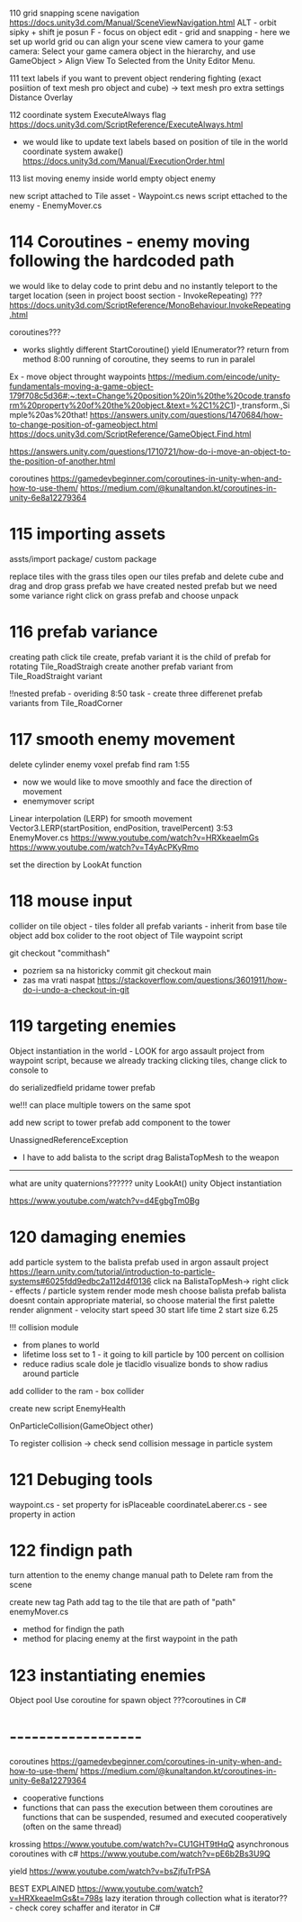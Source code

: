 110 grid snapping
scene navigation
https://docs.unity3d.com/Manual/SceneViewNavigation.html
ALT - orbit
sipky + shift je posun
F - focus on object
edit - grid and snapping - here we set up world grid 
ou can align your scene view camera to your game camera: Select your game camera object in the hierarchy, and use GameObject > Align View To Selected from the Unity Editor Menu.

111 text labels
if you want to prevent object rendering fighting (exact posiition of text mesh pro object and cube) -> text mesh pro
extra settings Distance Overlay

112 coordinate system
ExecuteAlways flag
https://docs.unity3d.com/ScriptReference/ExecuteAlways.html
- we would like to update text labels based on position of tile in the world coordinate system
awake()
https://docs.unity3d.com/Manual/ExecutionOrder.html


113 list
moving enemy inside world
empty object enemy

new script attached to Tile asset - Waypoint.cs
news script ettached to the enemy - EnemyMover.cs


# 114 Coroutines - enemy moving following the hardcoded path
we would like to delay code to print debu and no instantly teleport to the target location
(seen in project boost section - InvokeRepeating) ???
https://docs.unity3d.com/ScriptReference/MonoBehaviour.InvokeRepeating.html

coroutines???
- works slightly different 
StartCoroutine()
yield
IEnumerator?? return from method
8:00 running of coroutine, they seems to run in paralel

Ex - move object throught waypoints
https://medium.com/eincode/unity-fundamentals-moving-a-game-object-179f708c5d36#:~:text=Change%20position%20in%20the%20code,transform%20property%20of%20the%20object.&text=%2C1%2C1)-,transform.,Simple%20as%20that!
https://answers.unity.com/questions/1470684/how-to-change-position-of-gameobject.html
https://docs.unity3d.com/ScriptReference/GameObject.Find.html

https://answers.unity.com/questions/1710721/how-do-i-move-an-object-to-the-position-of-another.html

coroutines
https://gamedevbeginner.com/coroutines-in-unity-when-and-how-to-use-them/
https://medium.com/@kunaltandon.kt/coroutines-in-unity-6e8a12279364


# 115 importing assets
assts/import package/ custom package


replace tiles with the grass tiles
open our tiles prefab and delete cube and drag and drop grass prefab
we have created nested prefab
but we need some variance
right click on grass prefab and choose unpack

# 116 prefab variance
creating path 
click tile create, prefab variant 
it is the child of prefab
for rotating Tile_RoadStraigh create another prefab variant from Tile_RoadStraight variant

!!nested prefab - overiding
8:50 task - create three differenet prefab variants from Tile_RoadCorner

# 117 smooth enemy movement
delete cylinder enemy
voxel prefab find ram
1:55
- now we would like to move smoothly and face the direction of movement
- enemymover script

Linear interpolation (LERP) for smooth movement
Vector3.LERP(startPosition, endPosition, travelPercent)
3:53
EnemyMover.cs
https://www.youtube.com/watch?v=HRXkeaeImGs
https://www.youtube.com/watch?v=T4yAcPKyRmo

set the direction by LookAt function

# 118 mouse input
collider on tile object - tiles folder
all prefab variants - inherit from base tile object
add box colider to the root object of Tile
waypoint script

git checkout "commithash"
- pozriem sa na historicky commit
git checkout main
- zas ma vrati naspat
https://stackoverflow.com/questions/3601911/how-do-i-undo-a-checkout-in-git


# 119 targeting enemies
Object instantiation in the world  - LOOK for argo assault project
from waypoint script, because we already tracking clicking tiles, change click to console to 

do serializedfield pridame tower prefab



we!!! can place multiple towers on the same spot

add new script to tower prefab
add component to the tower

UnassignedReferenceException
- I have to add balista to the script
drag BalistaTopMesh to the weapon

-----------------------
what are unity quaternions??????
unity LookAt()
unity Object instantiation

https://www.youtube.com/watch?v=d4EgbgTm0Bg



# 120 damaging enemies
add particle system to the balista prefab used in argon assault project
https://learn.unity.com/tutorial/introduction-to-particle-systems#6025fdd9edbc2a112d4f0136
click na BalistaTopMesh-> right click - effects / particle system
render mode mesh
choose balista prefab
balista doesnt contain appropriate material, so choose material the first palette
render alignment - velocity
start speed 30
start life time 2
start size 6.25

!!! collision module
- from planes to world
- lifetime loss set to 1 - it going to kill particle by 100 percent on collision
- reduce radius scale 
dole je tlacidlo visualize bonds to show radius around particle

add collider to the ram - box collider


create new script EnemyHealth

OnParticleCollision(GameObject other)

To register collision -> check send collision message in particle system


# 121 Debuging tools

waypoint.cs - set property for isPlaceable
coordinateLaberer.cs - see property in action


# 122 findign path
turn attention to the enemy
change manual path to 
Delete ram from the scene

create new tag Path
add tag to the tile that are path of "path"
enemyMover.cs
- method for findign the path
- method for placing enemy at the first waypoint in the path



# 123 instantiating enemies
Object pool
Use coroutine for spawn object 
???coroutines in C#

# ------------------
coroutines
https://gamedevbeginner.com/coroutines-in-unity-when-and-how-to-use-them/
https://medium.com/@kunaltandon.kt/coroutines-in-unity-6e8a12279364
- cooperative functions
- functions that can pass the execution between them
coroutines are functions that can be suspended, resumed and executed cooperatively (often on the same thread)

krossing 
https://www.youtube.com/watch?v=CU1GHT9tHqQ
asynchronous coroutines with c#
https://www.youtube.com/watch?v=pE6b2Bs3U9Q

yield
https://www.youtube.com/watch?v=bsZjfuTrPSA

BEST EXPLAINED
https://www.youtube.com/watch?v=HRXkeaeImGs&t=798s
lazy iteration through collection
what is iterator?? - check corey schaffer and iterator in C#
